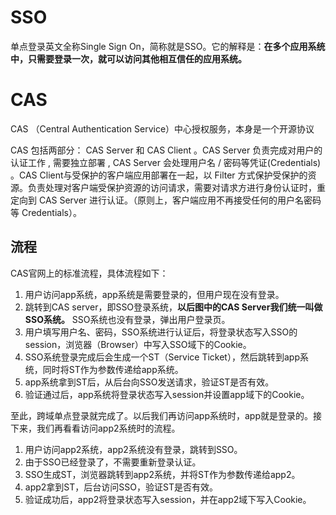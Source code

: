 # SSO

单点登录英文全称Single Sign On，简称就是SSO。它的解释是：**在多个应用系统中，只需要登录一次，就可以访问其他相互信任的应用系统。**

# CAS

CAS （Central Authentication Service）中心授权服务，本身是一个开源协议

CAS 包括两部分： CAS Server 和 CAS Client 。CAS Server 负责完成对用户的认证工作 , 需要独立部署 , CAS Server 会处理用户名 / 密码等凭证(Credentials) 。CAS Client与受保护的客户端应用部署在一起，以 Filter 方式保护受保护的资源。负责处理对客户端受保护资源的访问请求，需要对请求方进行身份认证时，重定向到 CAS Server 进行认证。（原则上，客户端应用不再接受任何的用户名密码等 Credentials）。

## 流程

CAS官网上的标准流程，具体流程如下：

1. 用户访问app系统，app系统是需要登录的，但用户现在没有登录。
2. 跳转到CAS server，即SSO登录系统，**以后图中的CAS Server我们统一叫做SSO系统。** SSO系统也没有登录，弹出用户登录页。
3. 用户填写用户名、密码，SSO系统进行认证后，将登录状态写入SSO的session，浏览器（Browser）中写入SSO域下的Cookie。
4. SSO系统登录完成后会生成一个ST（Service Ticket），然后跳转到app系统，同时将ST作为参数传递给app系统。
5. app系统拿到ST后，从后台向SSO发送请求，验证ST是否有效。
6. 验证通过后，app系统将登录状态写入session并设置app域下的Cookie。

至此，跨域单点登录就完成了。以后我们再访问app系统时，app就是登录的。接下来，我们再看看访问app2系统时的流程。

1. 用户访问app2系统，app2系统没有登录，跳转到SSO。
2. 由于SSO已经登录了，不需要重新登录认证。
3. SSO生成ST，浏览器跳转到app2系统，并将ST作为参数传递给app2。
4. app2拿到ST，后台访问SSO，验证ST是否有效。
5. 验证成功后，app2将登录状态写入session，并在app2域下写入Cookie。